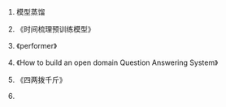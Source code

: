 1. 模型蒸馏

2. 《时间梳理预训练模型》

3. 《performer》

4. 《How to build an open domain Question Answering System》

5. 《四两拨千斤》

6. 